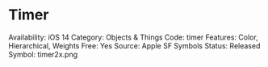 # Timer

Availability: iOS 14
Category: Objects & Things
Code: timer
Features: Color, Hierarchical, Weights
Free: Yes
Source: Apple SF Symbols
Status: Released
Symbol: timer2x.png